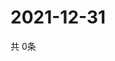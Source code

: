 # 2021-12-31
  共 0条

  <!-- BEGIN -->
  <!-- 最后更新时间Fri Dec 31 2021 15:06:25 GMT+0000 (Coordinated Universal Time) -->
  
  <!-- END -->
  
  